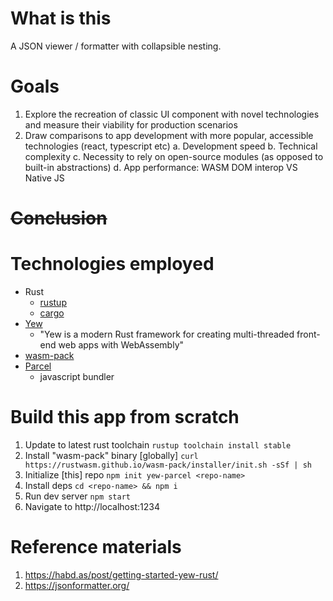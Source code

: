 # What is this
A JSON viewer / formatter with collapsible nesting. 

# Goals
1. Explore the recreation of classic UI component with novel technologies and measure their viability for production scenarios
2. Draw comparisons to app development with more popular, accessible technologies (react, typescript etc)
  a. Development speed
  b. Technical complexity
  c. Necessity to rely on open-source modules (as opposed to built-in abstractions)
  d. App performance: WASM DOM interop VS Native JS

# ~~Conclusion~~

# Technologies employed
* Rust
  * [rustup](https://rustup.rs/)
  * [cargo](https://doc.rust-lang.org/cargo/getting-started/installation.html)
* [Yew](https://yew.rs/docs/en/)
  * "Yew is a modern Rust framework for creating multi-threaded front-end web apps with WebAssembly"
* [wasm-pack](https://rustwasm.github.io/wasm-pack/book/)
* [Parcel](https://parceljs.org/getting_started.html)
  * javascript bundler

# Build this app from scratch
1. Update to latest rust toolchain
  `rustup toolchain install stable`
2. Install "wasm-pack" binary [globally]
  `curl https://rustwasm.github.io/wasm-pack/installer/init.sh -sSf | sh`
3. Initialize [this] repo
  `npm init yew-parcel <repo-name>`
4. Install deps
  `cd <repo-name> && npm i`
5. Run dev server
  `npm start`
6. Navigate to http://localhost:1234

# Reference materials
1. https://habd.as/post/getting-started-yew-rust/
2. https://jsonformatter.org/
